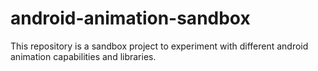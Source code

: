 # android-animation-sandbox

This repository is a sandbox project to experiment with different android animation capabilities and libraries.

